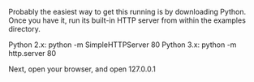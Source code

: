 Probably the easiest way to get this running is by downloading Python.
Once you have it, run its built-in HTTP server from within the examples directory.

Python 2.x: python -m SimpleHTTPServer 80
Python 3.x: python -m http.server 80

Next, open your browser, and open 127.0.0.1
